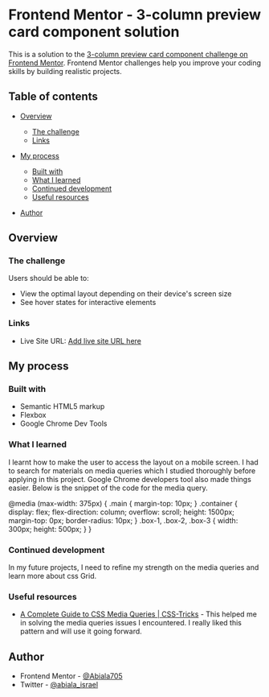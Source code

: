 # Frontend Mentor - 3-column preview card component solution

This is a solution to the [3-column preview card component challenge on Frontend Mentor](https://www.frontendmentor.io/challenges/3column-preview-card-component-pH92eAR2-). Frontend Mentor challenges help you improve your coding skills by building realistic projects.

## Table of contents

- [Overview](#overview)

  - [The challenge](#the-challenge)
  - [Links](#links)

- [My process](#my-process)
  - [Built with](#built-with)
  - [What I learned](#what-i-learned)
  - [Continued development](#continued-development)
  - [Useful resources](#useful-resources)
- [Author](#author)

## Overview

### The challenge

Users should be able to:

- View the optimal layout depending on their device's screen size
- See hover states for interactive elements

### Links

- Live Site URL: [Add live site URL here](https://your-live-site-url.com)

## My process

### Built with

- Semantic HTML5 markup
- Flexbox
- Google Chrome Dev Tools

### What I learned

I learnt how to make the user to access the layout on a mobile screen. I had to search for materials on media queries which I studied thoroughly before applying in this project. Google Chrome developers tool also made things easier. Below is the snippet of the code for the media query.

@media (max-width: 375px) {
.main {
margin-top: 10px;
}
.container {
display: flex;
flex-direction: column;
overflow: scroll;
height: 1500px;
margin-top: 0px;
border-radius: 10px;
}
.box-1,
.box-2,
.box-3 {
width: 300px;
height: 500px;
}
}

### Continued development

In my future projects, I need to refine my strength on the media queries and learn more about css Grid.

### Useful resources

- [A Complete Guide to CSS Media Queries | CSS-Tricks](https://css.tricks.com/a-complete-guide-to-css-media-queries/) - This helped me in solving the media queries issues I encountered. I really liked this pattern and will use it going forward.

## Author

- Frontend Mentor - [@Abiala705](https://www.frontendmentor.io/profile/Abiala705)
- Twitter - [@abiala_israel](https://www.twitter.com/abiala_israel)
